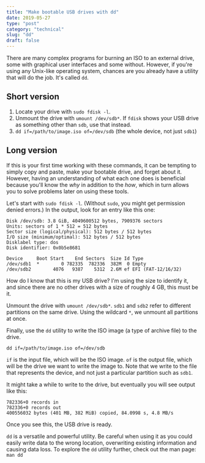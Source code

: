 ```yaml
---
title: "Make bootable USB drives with dd"
date: 2019-05-27
type: "post"
category: "technical"
slug: "dd"
draft: false
---
```


There are many complex programs for burning an ISO to an external drive, some
with graphical user interfaces and some without. However, if you're using any
Unix-like operating system, chances are you already have a utility that will
do the job. It's called `dd`.

## Short version

  1. Locate your drive with `sudo fdisk -l`.
  2. Unmount the drive with `umount /dev/sdb*`. If `fdisk` shows your USB
     drive as something other than `sdb`, use that instead.
  3. `dd if=/path/to/image.iso of=/dev/sdb` (the whole device, not just `sdb1`)

## Long version

If this is your first time working with these commands, it can be tempting to
simply copy and paste, make your bootable drive, and forget about it. However,
having an understanding of what each one does is beneficial because you'll know
the *why* in addition to the *how*, which in turn allows you to solve problems
later on using these tools.

Let's start with `sudo fdisk -l`. (Without `sudo`, you might get permission
denied errors.) In the output, look for an entry like this one:

```
Disk /dev/sdb: 3.8 GiB, 4049600512 bytes, 7909376 sectors
Units: sectors of 1 * 512 = 512 bytes
Sector size (logical/physical): 512 bytes / 512 bytes
I/O size (minimum/optimal): 512 bytes / 512 bytes
Disklabel type: dos
Disk identifier: 0x0b5e8681

Device     Boot Start    End Sectors  Size Id Type
/dev/sdb1  *        0 782335  782336  382M  0 Empty
/dev/sdb2        4076   9387    5312  2.6M ef EFI (FAT-12/16/32)
```

How do I know that this is my USB drive? I'm using the size to identify it,
and since there are no other drives with a size of roughly 4 GB, this must be
it.

Unmount the drive with `umount /dev/sdb*`. `sdb1` and `sdb2` refer to
different partitions on the same drive. Using the wildcard `*`, we unmount all
partitions at once.

Finally, use the `dd` utility to write the ISO image (a type of archive
file) to the drive.

```
dd if=/path/to/image.iso of=/dev/sdb
```

`if` is the input file, which will be the ISO image. `of` is the output file,
which will be the drive we want to write the image to. Note that we write to
the file that represents the device, and not just a particular partition such
as `sdb1`.

It might take a while to write to the drive, but eventually you will see output
like this:

```
782336+0 records in
782336+0 records out
400556032 bytes (401 MB, 382 MiB) copied, 84.0998 s, 4.8 MB/s
```

Once you see this, the USB drive is ready.

`dd` is a versatile and powerful utility. Be careful when using it as you could
easily write data to the wrong location, overwriting existing information and
causing data loss. To explore the `dd` utility further, check out the man page:
`man dd`
